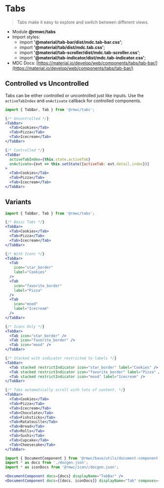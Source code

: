 # Tabs

> Tabs make it easy to explore and switch between different views.

- Module **@rmwc/tabs**  
- Import styles:
  - import **'@material/tab-bar/dist/mdc.tab-bar.css'**;
  - import **'@material/tab/dist/mdc.tab.css'**;
  - import **'@material/tab-scroller/dist/mdc.tab-scroller.css'**;
  - import **'@material/tab-indicator/dist/mdc.tab-indicator.css'**;
- MDC Docs: [https://material.io/develop/web/components/tabs/tab-bar/](https://material.io/develop/web/components/tabs/tab-bar/)

## Controlled vs Uncontrolled
Tabs can be either controlled or uncontrolled just like inputs. Use the `activeTabIndex` and `onActivate` callback for controlled components.
```jsx render
import { TabBar, Tab } from '@rmwc/tabs';

{/* Uncontrolled */}
<TabBar>
  <Tab>Cookies</Tab>
  <Tab>Pizza</Tab>
  <Tab>Icecream</Tab>
</TabBar>

{/* Controlled */}
<TabBar
  activeTabIndex={this.state.activeTab}
  onActivate={evt => this.setState({activeTab: evt.detail.index})}
>
  <Tab>Cookies</Tab>
  <Tab>Pizza</Tab>
  <Tab>Icecream</Tab>
</TabBar>

```

## Variants

```jsx render
import { TabBar, Tab } from '@rmwc/tabs';

{/* Basic Tabs */}
<TabBar>
  <Tab>Cookies</Tab>
  <Tab>Pizza</Tab>
  <Tab>Icecream</Tab>
</TabBar>

{/* With Icons */}
<TabBar>
  <Tab
    icon="star_border"
    label="Cookies"
  />
  <Tab
    icon="favorite_border"
    label="Pizza"
  />
  <Tab
    icon="mood"
    label="Icecream"
  />
</TabBar>

{/* Icons Only */}
<TabBar>
  <Tab icon="star_border" />
  <Tab icon="favorite_border" />
  <Tab icon="mood" />
</TabBar>

{/* Stacked with indicator restricted to labels */}
<TabBar>
  <Tab stacked restrictIndicator icon="star_border" label="Cookies" />
  <Tab stacked restrictIndicator icon="favorite_border" label="Pizza" />
  <Tab stacked restrictIndicator icon="mood" label="Icecream" />
</TabBar>

{/* Tabs automatically scroll with lots of content. */}
<TabBar>
  <Tab>Cookies</Tab>
  <Tab>Pizza</Tab>
  <Tab>Icecream</Tab>
  <Tab>Chocolate</Tab>
  <Tab>Fishsticks</Tab>
  <Tab>Ratatouille</Tab>
  <Tab>Bread</Tab>
  <Tab>Rolls</Tab>
  <Tab>Sushi</Tab>
  <Tab>Cupcake</Tab>
  <Tab>Cheesecake</Tab>
</TabBar>
```

```jsx renderOnly
import { DocumentComponent } from '@rmwc/base/utils/document-component';
import * as docs from './docgen.json';
import * as iconDocs from '@rmwc/icon//docgen.json';

<DocumentComponent docs={docs} displayName="TabBar" />
<DocumentComponent docs={[docs, iconDocs]} displayName="Tab" composes={['Icon']} />
```
